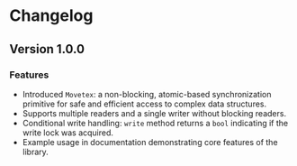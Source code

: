 # Changelog

## Version 1.0.0

### Features
- Introduced `Movetex`: a non-blocking, atomic-based synchronization primitive for safe and efficient access to complex data structures.
- Supports multiple readers and a single writer without blocking readers.
- Conditional write handling: `write` method returns a `bool` indicating if the write lock was acquired.
- Example usage in documentation demonstrating core features of the library.
